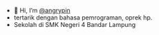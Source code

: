 - 👋 Hi, I’m [@angrypin](https://github.com/angrypin)
- tertarik dengan bahasa pemrograman, oprek hp.
- Sekolah di SMK Negeri 4 Bandar Lampung
